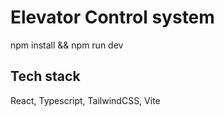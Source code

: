 # Elevator Control system

npm install && npm run dev

## Tech stack
React, Typescript, TailwindCSS, Vite


